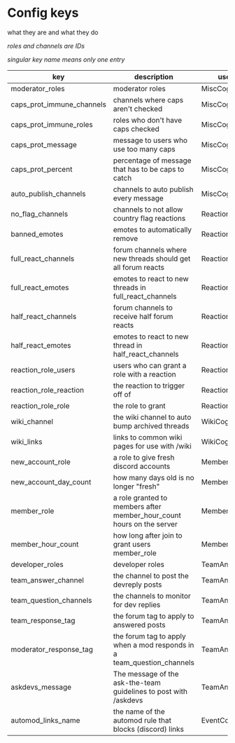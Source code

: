 # Config keys
what they are and what they do

_roles and channels are IDs_

_singular key name means only one entry_

| key | description | used by |
| --- | --- | --- |
| moderator_roles | moderator roles | MiscCog |
| caps_prot_immune_channels | channels where caps aren't checked | MiscCog |
| caps_prot_immune_roles | roles who don't have caps checked | MiscCog |
| caps_prot_message | message to users who use too many caps | MiscCog |
| caps_prot_percent | percentage of message that has to be caps to catch | MiscCog |
| auto_publish_channels | channels to auto publish every message | MiscCog |
| no_flag_channels | channels to not allow country flag reactions | ReactionsCog |
| banned_emotes | emotes to automatically remove | ReactionsCog |
| full_react_channels | forum channels where new threads should get all forum reacts | ReactionsCog |
| full_react_emotes | emotes to react to new threads in full_react_channels | ReactionsCog |
| half_react_channels | forum channels to receive half forum reacts | ReactionsCog |
| half_react_emotes | emotes to react to new thread in half_react_channels | ReactionsCog |
| reaction_role_users | users who can grant a role with a reaction | ReactionsCog |
| reaction_role_reaction | the reaction to trigger off of | ReactionsCog |
| reaction_role_role | the role to grant | ReactionsCog |
| wiki_channel | the wiki channel to auto bump archived threads | WikiCog |
| wiki_links | links to common wiki pages for use with /wiki | WikiCog |
| new_account_role | a role to give fresh discord accounts | MembersCog |
| new_account_day_count | how many days old is no longer "fresh" | MembersCog |
| member_role | a role granted to members after member_hour_count hours on the server | MembersCog |
| member_hour_count | how long after join to grant users member_role | MembersCog |
| developer_roles | developer roles | TeamAnswersCog |
| team_answer_channel | the channel to post the devreply posts | TeamAnswersCog |
| team_question_channels | the channels to monitor for dev replies | TeamAnswersCog |
| team_response_tag | the forum tag to apply to answered posts | TeamAnswersCog |
| moderator_response_tag | the forum tag to apply when a mod responds in a team_question_channels | TeamAnswersCog |
| askdevs_message | The message of the ask-the-team guidelines to post with /askdevs | TeamAnswersCog |
| automod_links_name | the name of the automod rule that blocks (discord) links | EventCog |
